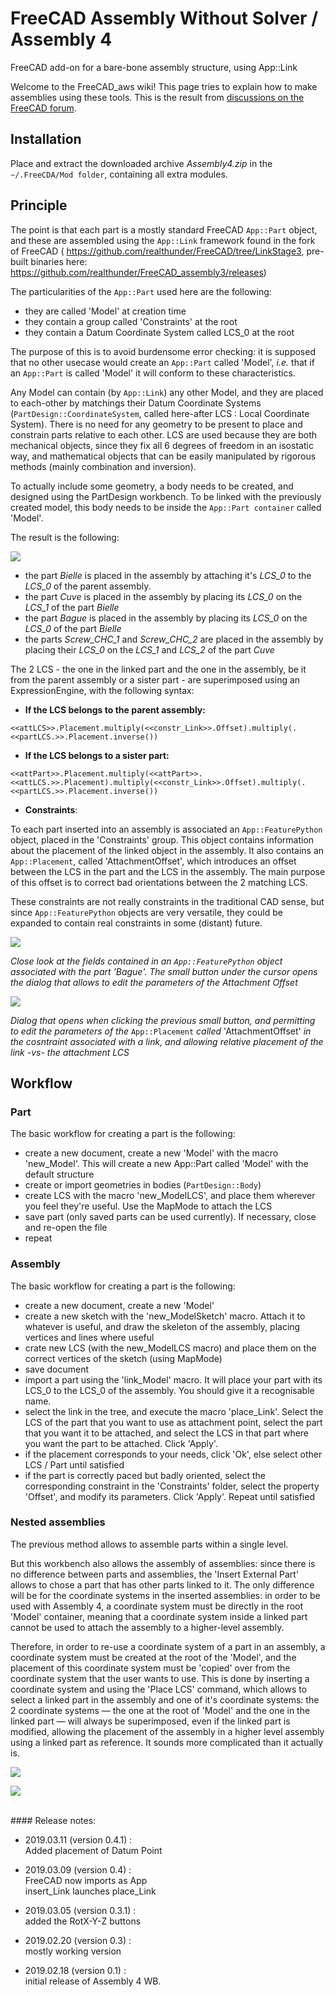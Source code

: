 # FreeCAD Assembly Without Solver / Assembly 4

FreeCAD add-on for a bare-bone assembly structure, using App::Link

Welcome to the FreeCAD_aws wiki! This page tries to explain how to make assemblies using these tools. This is the result from [discussions on the FreeCAD forum](https://forum.freecadweb.org/viewtopic.php?f=20&t=32843).


## Installation

Place and extract the downloaded archive _Assembly4.zip_ in the `~/.FreeCDA/Mod folder`, containing all extra modules.


## Principle

The point is that each part is a mostly standard FreeCAD `App::Part` object, and these are assembled using the `App::Link` framework found in the fork of FreeCAD ( https://github.com/realthunder/FreeCAD/tree/LinkStage3, pre-built binaries here: https://github.com/realthunder/FreeCAD_assembly3/releases)

The particularities of the `App::Part` used here are the following:

* they are called 'Model' at creation time 
* they contain a group called 'Constraints' at the root 
* they contain a Datum Coordinate System called LCS_0 at the root

The purpose of this is to avoid burdensome error checking: it is supposed that no other usecase would create an `App::Part` called 'Model', _i.e._ that if an `App::Part` is called 'Model' it will conform to these characteristics.

Any Model can contain (by `App::Link`) any other Model, and they are placed to each-other by matchings their Datum Coordinate Systems (`PartDesign::CoordinateSystem`, called here-after LCS : Local Coordinate System). There is no need for any geometry to be present to place and constrain parts relative to each other. LCS are used because they are both mechanical objects, since they fix all 6 degrees of freedom in an isostatic way, and mathematical objects that can be easily manipulated by rigorous methods (mainly combination and inversion).

To actually include some geometry, a body needs to be created, and designed using the PartDesign workbench. To be linked with the previously created model, this body needs to be inside the `App::Part container` called 'Model'.  

The result is the following:

![](Resources/media/Asm4_wb0.png)

* the part _Bielle_ is placed in the assembly by attaching it's _LCS_0_ to the _LCS_0_ of the parent assembly. 
* the part _Cuve_ is placed in the assembly by placing its _LCS_0_ on the _LCS_1_ of the part _Bielle_
* the part _Bague_ is placed in the assembly by placing its _LCS_0_ on the _LCS_0_ of the part _Bielle_
* the parts _Screw_CHC_1_ and _Screw_CHC_2_ are placed in the assembly by placing their _LCS_0_ on the _LCS_1_ and _LCS_2_ of the part _Cuve_

The 2 LCS - the one in the linked part and the one in the assembly, be it from the parent assembly or a sister part - are superimposed using an ExpressionEngine, with the following syntax:

* **If the LCS belongs to the parent assembly:**

`<<attLCS>>.Placement.multiply(<<constr_Link>>.Offset).multiply(.<<partLCS.>>.Placement.inverse())`

* **If the LCS belongs to a sister part:**

`<<attPart>>.Placement.multiply(<<attPart>>.<<attLCS.>>.Placement).multiply(<<constr_Link>>.Offset).multiply(.<<partLCS.>>.Placement.inverse())`

* **Constraints**:

To each part inserted into an assembly is associated an `App::FeaturePython` object, placed in the 'Constraints' group. This object contains information about the placement of the linked object in the assembly. It also contains an `App::Placement`, called 'AttachmentOffset', which introduces an offset between the LCS in the part and the LCS in the assembly. The main purpose of this offset is to correct bad orientations between the 2 matching LCS. 

These constraints are not really constraints in the traditional CAD sense, but since `App::FeaturePython` objects are very versatile, they could be expanded to contain real constraints in some (distant) future.

![](Resources/media/Asm4_wb1.png)

_Close look at the fields contained in an `App::FeaturePython` object associated with the part 'Bague'. The small button under the cursor opens the dialog that allows to edit the parameters of the Attachment Offset_

![](Resources/media/Asm4_wb2.png)

_Dialog that opens when clicking the previous small button, and permitting to edit the parameters of the_ `App::Placement` _called_ 'AttachmentOffset' _in the cosntraint associated with a link, and allowing relative placement of the link -vs- the attachment LCS_

## Workflow

### Part

The basic workflow for creating a part is the following:

* create a new document, create a new 'Model' with the macro 'new_Model'. This will create a new App::Part called 'Model' with the default structure
* create or import geometries in bodies (`PartDesign::Body`)
* create LCS with the macro 'new_ModelLCS', and place them wherever you feel they're useful. Use the MapMode to attach the LCS
* save part (only saved parts can be used currently). If necessary, close and re-open the file
* repeat

### Assembly

The basic workflow for creating a part is the following:

* create a new document, create a new 'Model'
* create a new sketch with the 'new_ModelSketch' macro. Attach it to whatever is useful, and draw the skeleton of the assembly, placing vertices and lines where useful
* crate new LCS (with the new_ModelLCS macro) and place them on the correct vertices of the sketch (using MapMode)
* save document
* import a part using the 'link_Model' macro. It will place your part with its LCS_0 to the LCS_0 of the assembly. You should give it a recognisable name. 
* select the link in the tree, and execute the macro 'place_Link'. Select the LCS of the part that you want to use as attachment point, select the part that you want it to be attached, and select the LCS in that part where you want the part to be attached. Click 'Apply'. 
* if the placement corresponds to your needs, click 'Ok', else select other LCS / Part until satisfied
* if the part is correctly paced but badly oriented, select the corresponding constraint in the 'Constraints' folder, select the property 'Offset', and modify its parameters. Click 'Apply'. Repeat until satisfied

### Nested assemblies

The previous method allows to assemble parts within a single level. 

But this workbench also allows the assembly of assemblies: since there is no difference between parts and assemblies, the 'Insert External Part' allows to chose a part that has other parts linked to it. The only difference will be for the coordinate systems in the inserted assemblies: in order to be used with Assembly 4, a coordinate system must be directly in the root 'Model' container, meaning that a coordinate system inside a linked part cannot be used to attach the assembly to a higher-level assembly.

Therefore, in order to re-use a coordinate system of a part in an assembly, a coordinate system must be created at the root of the 'Model', and the placement of this coordinate system must be 'copied' over from the coordinate system that the user wants to use. This is done by inserting a coordinate system and using the 'Place LCS' command, which allows to select a linked part in the assembly and one of it's coordinate systems: the 2 coordinate systems — the one at the root of 'Model' and the one in the linked part — will always be superimposed, even if the linked part is modified, allowing the placement of the assembly in a higher level assembly using a linked part as reference. It sounds more complicated than it actually is.

![](Resources/media/Asm4_V4.gif)

![](Resources/media/Lego_House+Garden.png)







<br/>
#### Release notes:<br/>

* 2019.03.11 (version 0.4.1) : <br/>
Added placement of Datum Point

* 2019.03.09 (version 0.4) : <br/>
FreeCAD now imports as App <br/>
insert_Link launches place_Link

* 2019.03.05 (version 0.3.1) : <br/>
added the RotX-Y-Z buttons

* 2019.02.20 (version 0.3) : <br/>
mostly working version

* 2019.02.18 (version 0.1) : <br/>
initial release of Assembly 4 WB.




